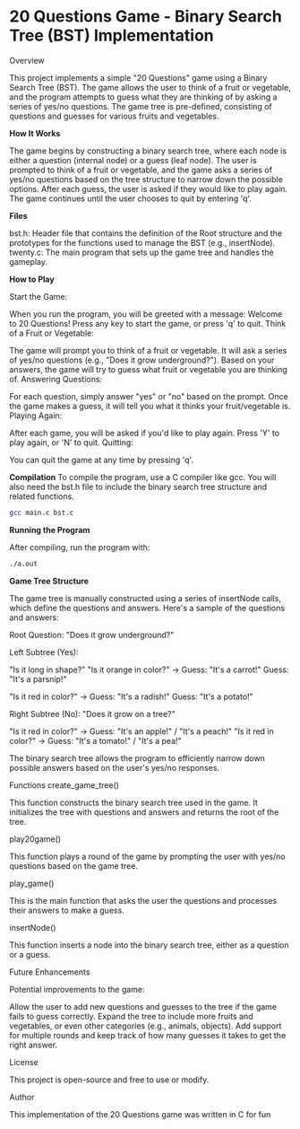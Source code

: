 # 20 Questions Game - Binary Search Tree (BST) Implementation
Overview

This project implements a simple "20 Questions" game using a Binary Search Tree (BST). The game allows the user to think of a fruit or vegetable, and the program attempts to guess what they are thinking of by asking a series of yes/no questions. The game tree is pre-defined, consisting of questions and guesses for various fruits and vegetables.

**How It Works**

The game begins by constructing a binary search tree, where each node is either a question (internal node) or a guess (leaf node).
The user is prompted to think of a fruit or vegetable, and the game asks a series of yes/no questions based on the tree structure to narrow down the possible options.
After each guess, the user is asked if they would like to play again.
The game continues until the user chooses to quit by entering 'q'.

**Files**

bst.h: Header file that contains the definition of the Root structure and the prototypes for the functions used to manage the BST (e.g., insertNode).
twenty.c: The main program that sets up the game tree and handles the gameplay.

**How to Play**

Start the Game:

When you run the program, you will be greeted with a message: Welcome to 20 Questions!
Press any key to start the game, or press 'q' to quit.
Think of a Fruit or Vegetable:

The game will prompt you to think of a fruit or vegetable.
It will ask a series of yes/no questions (e.g., "Does it grow underground?").
Based on your answers, the game will try to guess what fruit or vegetable you are thinking of.
Answering Questions:

For each question, simply answer "yes" or "no" based on the prompt.
Once the game makes a guess, it will tell you what it thinks your fruit/vegetable is.
Playing Again:

After each game, you will be asked if you'd like to play again. Press 'Y' to play again, or 'N' to quit.
Quitting:

You can quit the game at any time by pressing 'q'.

**Compilation**
To compile the program, use a C compiler like gcc. You will also need the bst.h file to include the binary search tree structure and related functions.

```bash
gcc main.c bst.c
```
**Running the Program**

After compiling, run the program with:

```bash
./a.out
```
**Game Tree Structure**

The game tree is manually constructed using a series of insertNode calls, which define the questions and answers. Here's a sample of the questions and answers:

Root Question: "Does it grow underground?"

Left Subtree (Yes):

"Is it long in shape?"
"Is it orange in color?" -> Guess: "It's a carrot!"
Guess: "It's a parsnip!"

"Is it red in color?" -> Guess: "It's a radish!"
Guess: "It's a potato!"

Right Subtree (No):
"Does it grow on a tree?"

"Is it red in color?" -> Guess: "It's an apple!" / "It's a peach!"
"Is it red in color?" -> Guess: "It's a tomato!" / "It's a pea!"

The binary search tree allows the program to efficiently narrow down possible answers based on the user's yes/no responses.

Functions
create_game_tree()

This function constructs the binary search tree used in the game. It initializes the tree with questions and answers and returns the root of the tree.

play20game()

This function plays a round of the game by prompting the user with yes/no questions based on the game tree.

play_game()

This is the main function that asks the user the questions and processes their answers to make a guess.

insertNode()

This function inserts a node into the binary search tree, either as a question or a guess.

Future Enhancements

Potential improvements to the game:

Allow the user to add new questions and guesses to the tree if the game fails to guess correctly.
Expand the tree to include more fruits and vegetables, or even other categories (e.g., animals, objects).
Add support for multiple rounds and keep track of how many guesses it takes to get the right answer.

License

This project is open-source and free to use or modify.

Author

This implementation of the 20 Questions game was written in C for fun
